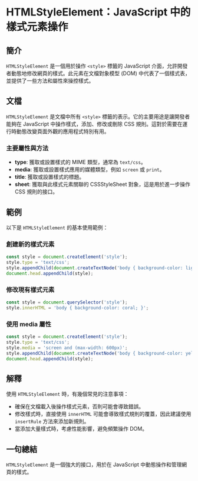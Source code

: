 <!--
Meta Description: # HTMLStyleElement：JavaScript 中的樣式元素操作 ## 簡介 `HTMLStyleElement` 是一個用於操作 `<style>` 標籤的 JavaScript 介面，允許開發者動態地修改網頁的樣式。此元素在文檔對象模型 (DOM) 中代表了一個樣式表，並提供了一些方...
Meta Keywords: style, javascript, document, htmlstyleelement, css
-->

# HTMLStyleElement：JavaScript 中的樣式元素操作

## 簡介
`HTMLStyleElement` 是一個用於操作 `<style>` 標籤的 JavaScript 介面，允許開發者動態地修改網頁的樣式。此元素在文檔對象模型 (DOM) 中代表了一個樣式表，並提供了一些方法和屬性來操控樣式。

## 文檔
`HTMLStyleElement` 是文檔中所有 `<style>` 標籤的表示。它的主要用途是讓開發者能夠在 JavaScript 中操作樣式，添加、修改或刪除 CSS 規則。這對於需要在運行時動態改變頁面外觀的應用程式特別有用。

### 主要屬性與方法
- **type**: 獲取或設置樣式的 MIME 類型，通常為 `text/css`。
- **media**: 獲取或設置樣式應用的媒體類型，例如 `screen` 或 `print`。
- **title**: 獲取或設置樣式的標題。
- **sheet**: 獲取與此樣式元素關聯的 CSSStyleSheet 對象，這是用於進一步操作 CSS 規則的接口。

## 範例
以下是 `HTMLStyleElement` 的基本使用範例：

### 創建新的樣式元素
```javascript
const style = document.createElement('style');
style.type = 'text/css';
style.appendChild(document.createTextNode('body { background-color: lightblue; }'));
document.head.appendChild(style);
```

### 修改現有樣式元素
```javascript
const style = document.querySelector('style');
style.innerHTML = 'body { background-color: coral; }';
```

### 使用 media 屬性
```javascript
const style = document.createElement('style');
style.type = 'text/css';
style.media = 'screen and (max-width: 600px)';
style.appendChild(document.createTextNode('body { background-color: yellow; }'));
document.head.appendChild(style);
```

## 解釋
使用 `HTMLStyleElement` 時，有幾個常見的注意事項：
- 確保在文檔載入後操作樣式元素，否則可能會導致錯誤。
- 修改樣式時，直接使用 `innerHTML` 可能會導致樣式規則的覆蓋，因此建議使用 `insertRule` 方法來添加新規則。
- 當添加大量樣式時，考慮性能影響，避免頻繁操作 DOM。

## 一句總結
`HTMLStyleElement` 是一個強大的接口，用於在 JavaScript 中動態操作和管理網頁的樣式。